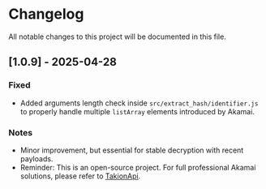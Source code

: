 # Changelog

All notable changes to this project will be documented in this file.

## [1.0.9] - 2025-04-28
### Fixed
- Added arguments length check inside `src/extract_hash/identifier.js` to properly handle multiple `listArray` elements introduced by Akamai.

### Notes
- Minor improvement, but essential for stable decryption with recent payloads.
- Reminder: This is an open-source project. For full professional Akamai solutions, please refer to [TakionApi](https://takionapi.tech).